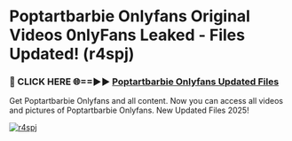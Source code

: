# Poptartbarbie Onlyfans Original Videos 0nlyFans Leaked - Files Updated! (r4spj)

<h3>🔴 CLICK HERE 🌐==►► <a href="https://tinyurl.com/ehrbuxhb" rel="nofollow">Poptartbarbie Onlyfans Updated Files</a></h3>

Get Poptartbarbie Onlyfans and all content. Now you can access all videos and pictures of Poptartbarbie Onlyfans. New Updated Files 2025!

[![r4spj](https://i.imgur.com/lVYEuWS.gif)](https://tinyurl.com/ehrbuxhb)
